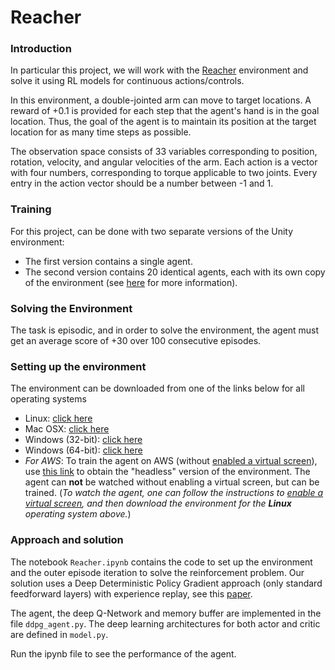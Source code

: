 # Reacher

### Introduction

In particular this project, we will work with the [Reacher](https://github.com/Unity-Technologies/ml-agents/blob/master/docs/Learning-Environment-Examples.md#reacher) environment and solve it using RL models for continuous actions/controls.


In this environment, a double-jointed arm can move to target locations. A reward of +0.1 is provided for each step that the agent's hand is in the goal location. Thus, the goal of the agent is to maintain its position at the target location for as many time steps as possible.

The observation space consists of 33 variables corresponding to position, rotation, velocity, and angular velocities of the arm. Each action is a vector with four numbers, corresponding to torque applicable to two joints. Every entry in the action vector should be a number between -1 and 1.

### Training

For this project, can be done with two separate versions of the Unity environment:
- The first version contains a single agent.
- The second version contains 20 identical agents, each with its own copy of the environment (see [here](https://github.com/udacity/deep-reinforcement-learning/tree/master/p2_continuous-control) for more information).

### Solving the Environment

The task is episodic, and in order to solve the environment,  the agent must get an average score of +30 over 100 consecutive episodes.

### Setting up the environment

The environment can be downloaded from one of the links below for all operating systems

- Linux: [click here](https://s3-us-west-1.amazonaws.com/udacity-drlnd/P2/Reacher/one_agent/Reacher_Linux.zip)
- Mac OSX: [click here](https://s3-us-west-1.amazonaws.com/udacity-drlnd/P2/Reacher/one_agent/Reacher.app.zip)
- Windows (32-bit): [click here](https://s3-us-west-1.amazonaws.com/udacity-drlnd/P2/Reacher/one_agent/Reacher_Windows_x86.zip)
- Windows (64-bit): [click here](https://s3-us-west-1.amazonaws.com/udacity-drlnd/P2/Reacher/one_agent/Reacher_Windows_x86_64.zip)
- _For AWS_: To train the agent on AWS (without [enabled a virtual screen](https://github.com/Unity-Technologies/ml-agents/blob/master/docs/Training-on-Amazon-Web-Service.md)), use [this link](https://s3-us-west-1.amazonaws.com/udacity-drlnd/P2/Reacher/one_agent/Reacher_Linux_NoVis.zip) to obtain the "headless" version of the environment.  The agent can **not** be watched without enabling a virtual screen, but can be trained.  (_To watch the agent, one can follow the instructions to [enable a virtual screen](https://github.com/Unity-Technologies/ml-agents/blob/master/docs/Training-on-Amazon-Web-Service.md), and then download the environment for the **Linux** operating system above._)


### Approach and solution

The notebook `Reacher.ipynb` contains the code to set up the environment and the outer episode iteration to solve the reinforcement problem. Our solution uses a Deep Deterministic Policy Gradient approach (only standard feedforward layers) with experience replay, see this [paper](https://arxiv.org/pdf/1509.02971.pdf).

The agent, the deep Q-Network and memory buffer are implemented in the file `ddpg_agent.py`. The deep learning architectures for both actor and critic are defined in `model.py`.

Run the ipynb file to see the performance of the agent.
